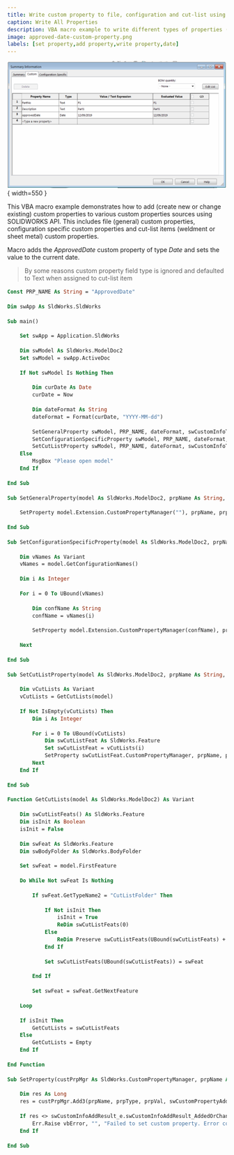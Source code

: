 ```yaml
---
title: Write custom property to file, configuration and cut-list using SOLIDWORKS API
caption: Write All Properties
description: VBA macro example to write different types of properties (general, configuration specific and cut list) using SOLIDWORKS API
image: approved-date-custom-property.png
labels: [set property,add property,write property,date]
---
```

![Date custom property](approved-date-custom-property.png){ width=550 }

This VBA macro example demonstrates how to add (create new or change existing) custom properties to various custom properties sources using SOLIDWORKS API. This includes file (general) custom properties, configuration specific custom properties and cut-list items (weldment or sheet metal) custom properties.

Macro adds the *ApprovedDate* custom property of type *Date* and sets the value to the current date.

> By some reasons custom property field type is ignored and defaulted to Text when assigned to cut-list item

~~~ vb
Const PRP_NAME As String = "ApprovedDate"

Dim swApp As SldWorks.SldWorks

Sub main()

    Set swApp = Application.SldWorks
    
    Dim swModel As SldWorks.ModelDoc2
    Set swModel = swApp.ActiveDoc
    
    If Not swModel Is Nothing Then
        
        Dim curDate As Date
        curDate = Now
        
        Dim dateFormat As String
        dateFormat = Format(curDate, "YYYY-MM-dd")
        
        SetGeneralProperty swModel, PRP_NAME, dateFormat, swCustomInfoType_e.swCustomInfoDate
        SetConfigurationSpecificProperty swModel, PRP_NAME, dateFormat, swCustomInfoType_e.swCustomInfoDate
        SetCutListProperty swModel, PRP_NAME, dateFormat, swCustomInfoType_e.swCustomInfoDate
    Else
        MsgBox "Please open model"
    End If
    
End Sub

Sub SetGeneralProperty(model As SldWorks.ModelDoc2, prpName As String, prpVal As String, prpType As swCustomInfoType_e)
    
    SetProperty model.Extension.CustomPropertyManager(""), prpName, prpVal, prpType
    
End Sub

Sub SetConfigurationSpecificProperty(model As SldWorks.ModelDoc2, prpName As String, prpVal As String, prpType As swCustomInfoType_e)
    
    Dim vNames As Variant
    vNames = model.GetConfigurationNames()
    
    Dim i As Integer
        
    For i = 0 To UBound(vNames)
        
        Dim confName As String
        confName = vNames(i)
        
        SetProperty model.Extension.CustomPropertyManager(confName), prpName, prpVal, prpType
        
    Next
    
End Sub

Sub SetCutListProperty(model As SldWorks.ModelDoc2, prpName As String, prpVal As String, prpType As swCustomInfoType_e)

    Dim vCutLists As Variant
    vCutLists = GetCutLists(model)
        
    If Not IsEmpty(vCutLists) Then
        Dim i As Integer
        
        For i = 0 To UBound(vCutLists)
            Dim swCutListFeat As SldWorks.Feature
            Set swCutListFeat = vCutLists(i)
            SetProperty swCutListFeat.CustomPropertyManager, prpName, prpVal
        Next
    End If

End Sub

Function GetCutLists(model As SldWorks.ModelDoc2) As Variant
    
    Dim swCutListFeats() As SldWorks.Feature
    Dim isInit As Boolean
    isInit = False
    
    Dim swFeat As SldWorks.Feature
    Dim swBodyFolder As SldWorks.BodyFolder
    
    Set swFeat = model.FirstFeature
    
    Do While Not swFeat Is Nothing
        
        If swFeat.GetTypeName2 = "CutListFolder" Then
            
            If Not isInit Then
                isInit = True
                ReDim swCutListFeats(0)
            Else
                ReDim Preserve swCutListFeats(UBound(swCutListFeats) + 1)
            End If
            
            Set swCutListFeats(UBound(swCutListFeats)) = swFeat
            
        End If
        
        Set swFeat = swFeat.GetNextFeature
        
    Loop
    
    If isInit Then
        GetCutLists = swCutListFeats
    Else
        GetCutLists = Empty
    End If

End Function

Sub SetProperty(custPrpMgr As SldWorks.CustomPropertyManager, prpName As String, prpVal As String, Optional prpType As swCustomInfoType_e = swCustomInfoType_e.swCustomInfoText)
    
    Dim res As Long
    res = custPrpMgr.Add3(prpName, prpType, prpVal, swCustomPropertyAddOption_e.swCustomPropertyReplaceValue)
    
    If res <> swCustomInfoAddResult_e.swCustomInfoAddResult_AddedOrChanged Then
        Err.Raise vbError, "", "Failed to set custom property. Error code: " & res
    End If
    
End Sub
~~~


